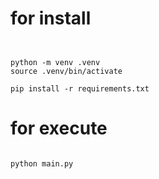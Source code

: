 # for install

```


python -m venv .venv
source .venv/bin/activate

pip install -r requirements.txt

```

# for execute

```

python main.py


```
